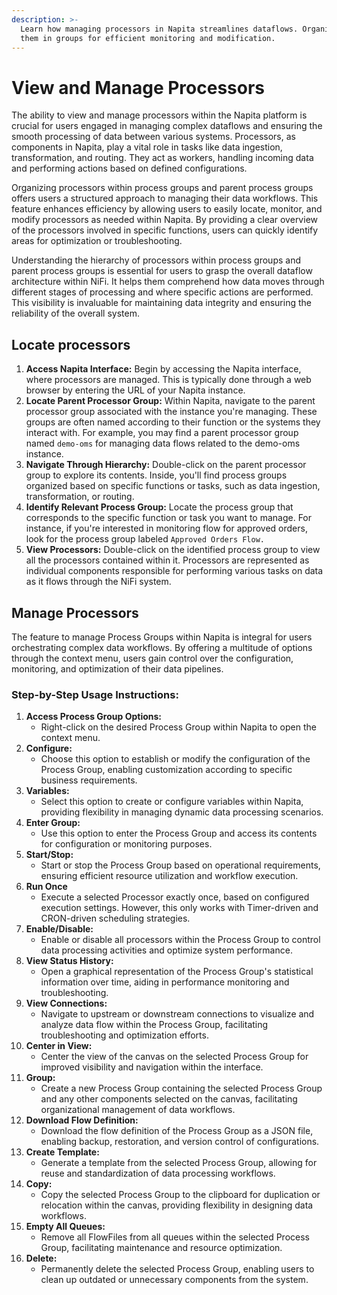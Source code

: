 ```yaml
---
description: >-
  Learn how managing processors in Napita streamlines dataflows. Organize
  them in groups for efficient monitoring and modification.
---
```


# View and Manage Processors

The ability to view and manage processors within the Napita platform is crucial for users engaged in managing complex dataflows and ensuring the smooth processing of data between various systems. Processors, as components in Napita, play a vital role in tasks like data ingestion, transformation, and routing. They act as workers, handling incoming data and performing actions based on defined configurations.

Organizing processors within process groups and parent process groups offers users a structured approach to managing their data workflows. This feature enhances efficiency by allowing users to easily locate, monitor, and modify processors as needed within Napita. By providing a clear overview of the processors involved in specific functions, users can quickly identify areas for optimization or troubleshooting.

Understanding the hierarchy of processors within process groups and parent process groups is essential for users to grasp the overall dataflow architecture within NiFi. It helps them comprehend how data moves through different stages of processing and where specific actions are performed. This visibility is invaluable for maintaining data integrity and ensuring the reliability of the overall system.

## Locate processors

1. **Access Napita Interface:** Begin by accessing the Napita interface, where processors are managed. This is typically done through a web browser by entering the URL of your Napita instance.
2. **Locate Parent Processor Group:** Within Napita, navigate to the parent processor group associated with the instance you're managing. These groups are often named according to their function or the systems they interact with. For example, you may find a parent processor group named `demo-oms` for managing data flows related to the demo-oms instance.
3. **Navigate Through Hierarchy:** Double-click on the parent processor group to explore its contents. Inside, you'll find process groups organized based on specific functions or tasks, such as data ingestion, transformation, or routing.
4. **Identify Relevant Process Group:** Locate the process group that corresponds to the specific function or task you want to manage. For instance, if you're interested in monitoring flow for approved orders, look for the process group labeled `Approved Orders Flow.`
5. **View Processors:** Double-click on the identified process group to view all the processors contained within it. Processors are represented as individual components responsible for performing various tasks on data as it flows through the NiFi system.

## Manage Processors

The feature to manage Process Groups within Napita is integral for users orchestrating complex data workflows. By offering a multitude of options through the context menu, users gain control over the configuration, monitoring, and optimization of their data pipelines.

### Step-by-Step Usage Instructions:

1. **Access Process Group Options:**
   * Right-click on the desired Process Group within Napita to open the context menu.
2. **Configure:**
   * Choose this option to establish or modify the configuration of the Process Group, enabling customization according to specific business requirements.
3. **Variables:**
   * Select this option to create or configure variables within Napita, providing flexibility in managing dynamic data processing scenarios.
4. **Enter Group:**
   * Use this option to enter the Process Group and access its contents for configuration or monitoring purposes.
5. **Start/Stop:**
   * Start or stop the Process Group based on operational requirements, ensuring efficient resource utilization and workflow execution.
6. **Run Once**
   * Execute a selected Processor exactly once, based on configured execution settings. However, this only works with Timer-driven and CRON-driven scheduling strategies.
7. **Enable/Disable:**
   * Enable or disable all processors within the Process Group to control data processing activities and optimize system performance.
8. **View Status History:**
   * Open a graphical representation of the Process Group's statistical information over time, aiding in performance monitoring and troubleshooting.
9. **View Connections:**
   * Navigate to upstream or downstream connections to visualize and analyze data flow within the Process Group, facilitating troubleshooting and optimization efforts.
10. **Center in View:**
    * Center the view of the canvas on the selected Process Group for improved visibility and navigation within the interface.
11. **Group:**
    * Create a new Process Group containing the selected Process Group and any other components selected on the canvas, facilitating organizational management of data workflows.
12. **Download Flow Definition:**
    * Download the flow definition of the Process Group as a JSON file, enabling backup, restoration, and version control of configurations.
13. **Create Template:**
    * Generate a template from the selected Process Group, allowing for reuse and standardization of data processing workflows.
14. **Copy:**
    * Copy the selected Process Group to the clipboard for duplication or relocation within the canvas, providing flexibility in designing data workflows.
15. **Empty All Queues:**
    * Remove all FlowFiles from all queues within the selected Process Group, facilitating maintenance and resource optimization.
16. **Delete:**
    * Permanently delete the selected Process Group, enabling users to clean up outdated or unnecessary components from the system.
